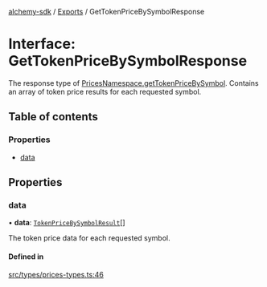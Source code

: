 [alchemy-sdk](../README.md) / [Exports](../modules.md) / GetTokenPriceBySymbolResponse

# Interface: GetTokenPriceBySymbolResponse

The response type of [PricesNamespace.getTokenPriceBySymbol](../classes/PricesNamespace.md#gettokenpricebysymbol).
Contains an array of token price results for each requested symbol.

## Table of contents

### Properties

- [data](GetTokenPriceBySymbolResponse.md#data)

## Properties

### data

• **data**: [`TokenPriceBySymbolResult`](TokenPriceBySymbolResult.md)[]

The token price data for each requested symbol.

#### Defined in

[src/types/prices-types.ts:46](https://github.com/alchemyplatform/alchemy-sdk-js/blob/ae0aa3f0/src/types/prices-types.ts#L46)
